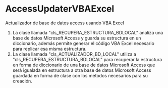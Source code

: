 # AccessUpdaterVBAExcel
Actualizador de base de datos access usando VBA Excel

1. La clase llamada "cls_RECUPERA_ESTRUCTURA_BDLOCAL" analiza una base de datos Microsoft Access y guarda su estructura en un diccionario, además permite generar el código VBA Excel necesario para replicar esa misma estructura.
2. La clase llamada "cls_ACTUALIZADOR_BD_LOCAL" utiliza a "cls_RECUPERA_ESTRUCTURA_BDLOCAL" para recuperar la estructura en forma de diccionario de una base de datos Microsoft Access que será igualada en estructura a otra base de datos Microsoft Access guardada en forma de clase con los metodos necesarios para su creación.
